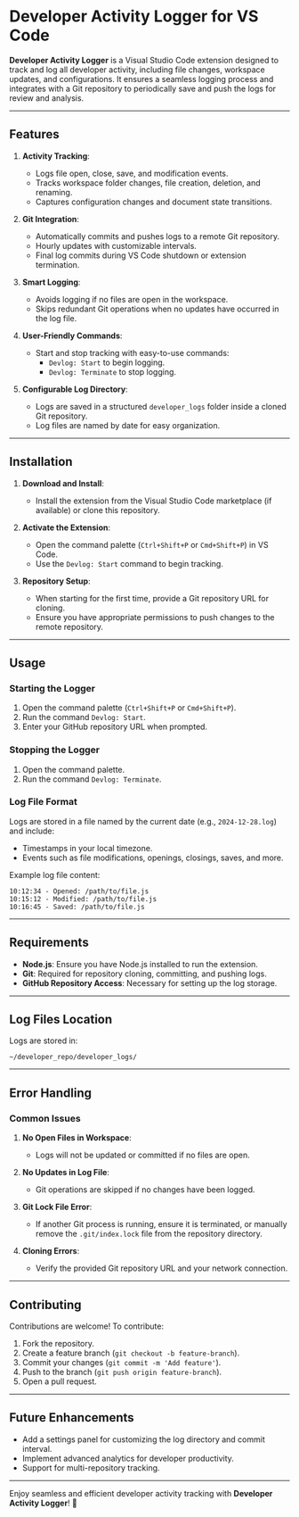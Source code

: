 # Developer Activity Logger for VS Code

**Developer Activity Logger** is a Visual Studio Code extension designed to track and log all developer activity, including file changes, workspace updates, and configurations. It ensures a seamless logging process and integrates with a Git repository to periodically save and push the logs for review and analysis.

---

## Features

1. **Activity Tracking**:
   - Logs file open, close, save, and modification events.
   - Tracks workspace folder changes, file creation, deletion, and renaming.
   - Captures configuration changes and document state transitions.

2. **Git Integration**:
   - Automatically commits and pushes logs to a remote Git repository.
   - Hourly updates with customizable intervals.
   - Final log commits during VS Code shutdown or extension termination.

3. **Smart Logging**:
   - Avoids logging if no files are open in the workspace.
   - Skips redundant Git operations when no updates have occurred in the log file.

4. **User-Friendly Commands**:
   - Start and stop tracking with easy-to-use commands:
     - `Devlog: Start` to begin logging.
     - `Devlog: Terminate` to stop logging.

5. **Configurable Log Directory**:
   - Logs are saved in a structured `developer_logs` folder inside a cloned Git repository.
   - Log files are named by date for easy organization.

---

## Installation

1. **Download and Install**: 
   - Install the extension from the Visual Studio Code marketplace (if available) or clone this repository.

2. **Activate the Extension**:
   - Open the command palette (`Ctrl+Shift+P` or `Cmd+Shift+P`) in VS Code.
   - Use the `Devlog: Start` command to begin tracking.

3. **Repository Setup**:
   - When starting for the first time, provide a Git repository URL for cloning.
   - Ensure you have appropriate permissions to push changes to the remote repository.

---

## Usage

### Starting the Logger
1. Open the command palette (`Ctrl+Shift+P` or `Cmd+Shift+P`).
2. Run the command `Devlog: Start`.
3. Enter your GitHub repository URL when prompted.

### Stopping the Logger
1. Open the command palette.
2. Run the command `Devlog: Terminate`.

### Log File Format
Logs are stored in a file named by the current date (e.g., `2024-12-28.log`) and include:
- Timestamps in your local timezone.
- Events such as file modifications, openings, closings, saves, and more.

Example log file content:
```
10:12:34 - Opened: /path/to/file.js
10:15:12 - Modified: /path/to/file.js
10:16:45 - Saved: /path/to/file.js
```

---

## Requirements

- **Node.js**: Ensure you have Node.js installed to run the extension.
- **Git**: Required for repository cloning, committing, and pushing logs.
- **GitHub Repository Access**: Necessary for setting up the log storage.

---

## Log Files Location
Logs are stored in:
```
~/developer_repo/developer_logs/
```

---

## Error Handling

### Common Issues
1. **No Open Files in Workspace**:
   - Logs will not be updated or committed if no files are open.
   
2. **No Updates in Log File**:
   - Git operations are skipped if no changes have been logged.

3. **Git Lock File Error**:
   - If another Git process is running, ensure it is terminated, or manually remove the `.git/index.lock` file from the repository directory.

4. **Cloning Errors**:
   - Verify the provided Git repository URL and your network connection.

---

## Contributing

Contributions are welcome! To contribute:
1. Fork the repository.
2. Create a feature branch (`git checkout -b feature-branch`).
3. Commit your changes (`git commit -m 'Add feature'`).
4. Push to the branch (`git push origin feature-branch`).
5. Open a pull request.

---

## Future Enhancements

- Add a settings panel for customizing the log directory and commit interval.
- Implement advanced analytics for developer productivity.
- Support for multi-repository tracking.

---

Enjoy seamless and efficient developer activity tracking with **Developer Activity Logger**! 🎉
